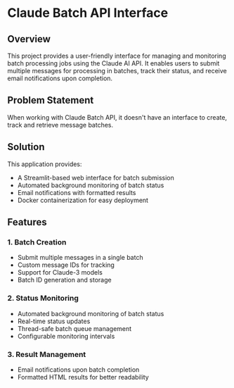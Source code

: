 # Claude Batch API Interface

## Overview
This project provides a user-friendly interface for managing and monitoring batch processing jobs using the Claude AI API. It enables users to submit multiple messages for processing in batches, track their status, and receive email notifications upon completion.

## Problem Statement
When working with Claude Batch API, it doesn't have an interface to create, track and retrieve message batches. 

## Solution
This application provides:
- A Streamlit-based web interface for batch submission
- Automated background monitoring of batch status
- Email notifications with formatted results
- Docker containerization for easy deployment

## Features

### 1. Batch Creation
- Submit multiple messages in a single batch
- Custom message IDs for tracking
- Support for Claude-3 models
- Batch ID generation and storage

### 2. Status Monitoring
- Automated background monitoring of batch status
- Real-time status updates
- Thread-safe batch queue management
- Configurable monitoring intervals

### 3. Result Management
- Email notifications upon batch completion
- Formatted HTML results for better readability
